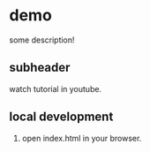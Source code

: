 # demo

some description!

## subheader

watch tutorial in youtube.

## local development 

1. open index.html in your browser. 
